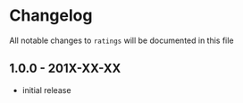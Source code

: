 # Changelog

All notable changes to `ratings` will be documented in this file

## 1.0.0 - 201X-XX-XX

- initial release

